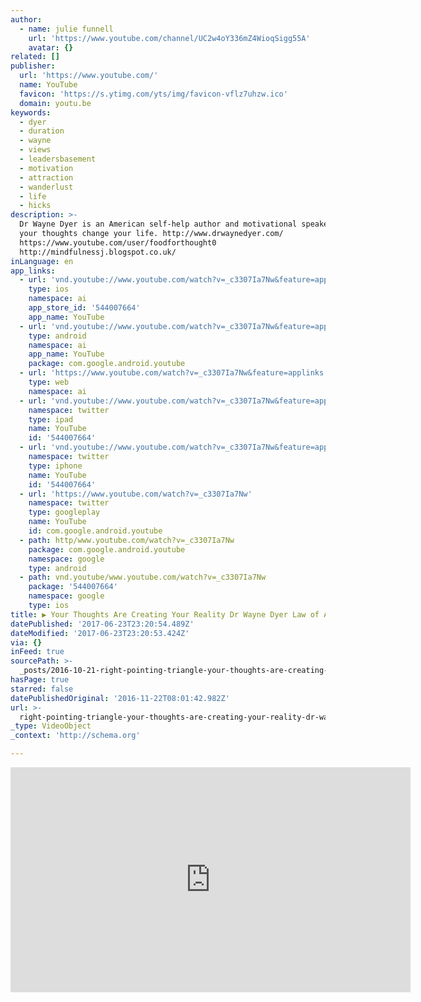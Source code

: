 ```yaml
---
author:
  - name: julie funnell
    url: 'https://www.youtube.com/channel/UC2w4oY336mZ4WioqSigg55A'
    avatar: {}
related: []
publisher:
  url: 'https://www.youtube.com/'
  name: YouTube
  favicon: 'https://s.ytimg.com/yts/img/favicon-vflz7uhzw.ico'
  domain: youtu.be
keywords:
  - dyer
  - duration
  - wayne
  - views
  - leadersbasement
  - motivation
  - attraction
  - wanderlust
  - life
  - hicks
description: >-
  Dr Wayne Dyer is an American self-help author and motivational speaker.Change
  your thoughts change your life. http://www.drwaynedyer.com/
  https://www.youtube.com/user/foodforthought0
  http://mindfulnessj.blogspot.co.uk/
inLanguage: en
app_links:
  - url: 'vnd.youtube://www.youtube.com/watch?v=_c3307Ia7Nw&feature=applinks'
    type: ios
    namespace: ai
    app_store_id: '544007664'
    app_name: YouTube
  - url: 'vnd.youtube://www.youtube.com/watch?v=_c3307Ia7Nw&feature=applinks'
    type: android
    namespace: ai
    app_name: YouTube
    package: com.google.android.youtube
  - url: 'https://www.youtube.com/watch?v=_c3307Ia7Nw&feature=applinks'
    type: web
    namespace: ai
  - url: 'vnd.youtube://www.youtube.com/watch?v=_c3307Ia7Nw&feature=applinks'
    namespace: twitter
    type: ipad
    name: YouTube
    id: '544007664'
  - url: 'vnd.youtube://www.youtube.com/watch?v=_c3307Ia7Nw&feature=applinks'
    namespace: twitter
    type: iphone
    name: YouTube
    id: '544007664'
  - url: 'https://www.youtube.com/watch?v=_c3307Ia7Nw'
    namespace: twitter
    type: googleplay
    name: YouTube
    id: com.google.android.youtube
  - path: http/www.youtube.com/watch?v=_c3307Ia7Nw
    package: com.google.android.youtube
    namespace: google
    type: android
  - path: vnd.youtube/www.youtube.com/watch?v=_c3307Ia7Nw
    package: '544007664'
    namespace: google
    type: ios
title: ▶ Your Thoughts Are Creating Your Reality Dr Wayne Dyer Law of Attraction)
datePublished: '2017-06-23T23:20:54.489Z'
dateModified: '2017-06-23T23:20:53.424Z'
via: {}
inFeed: true
sourcePath: >-
  _posts/2016-10-21-right-pointing-triangle-your-thoughts-are-creating-your-reality-dr-wayne-dyer-law.md
hasPage: true
starred: false
datePublishedOriginal: '2016-11-22T08:01:42.982Z'
url: >-
  right-pointing-triangle-your-thoughts-are-creating-your-reality-dr-wayne-dyer-law/index.html
_type: VideoObject
_context: 'http://schema.org'

---
```

<iframe src="https://cdn.embedly.com/widgets/media.html?src=https%3A%2F%2Fwww.youtube.com%2Fembed%2F_c3307Ia7Nw%3Ffeature%3Doembed&amp;url=http%3A%2F%2Fwww.youtube.com%2Fwatch%3Fv%3D_c3307Ia7Nw&amp;image=https%3A%2F%2Fi.ytimg.com%2Fvi%2F_c3307Ia7Nw%2Fhqdefault.jpg&amp;key=b7d04c9b404c499eba89ee7072e1c4f7&amp;type=text%2Fhtml&amp;schema=youtube" width="640" height="360" scrolling="no" frameborder="0" allowfullscreen="" style=""></iframe>